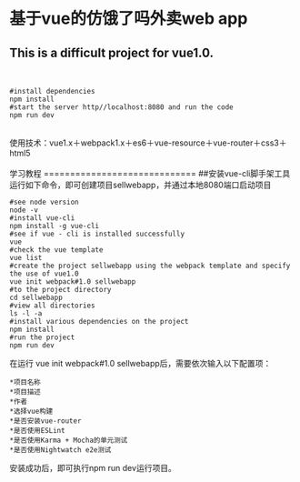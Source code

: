 基于vue的仿饿了吗外卖web app
============================
This is a difficult project for vue1.0.
----------------------------
<br>

```
#install dependencies
npm install
#start the server http//localhost:8080 and run the code
npm run dev
```
<br>
使用技术：vue1.x＋webpack1.x＋es6＋vue-resource＋vue-router＋css3＋html5
<br>
<br>
学习教程
=============================
##安装vue-cli脚手架工具
<br>
运行如下命令，即可创建项目sellwebapp，并通过本地8080端口启动项目
<br>

```
#see node version
node -v
#install vue-cli
npm install -g vue-cli
#see if vue - cli is installed successfully
vue
#check the vue template
vue list
#create the project sellwebapp using the webpack template and specify the use of vue1.0
vue init webpack#1.0 sellwebapp
#to the project directory
cd sellwebapp
#view all directories
ls -l -a
#install various dependencies on the project
npm install
#run the project
npm run dev
```

在运行 vue init webpack#1.0 sellwebapp后，需要依次输入以下配置项：
<br>

```
*项目名称
*项目描述
*作者
*选择vue构建
*是否安装vue-router
*是否使用ESLint
*是否使用Karma + Mocha的单元测试
*是否使用Nightwatch e2e测试
```

安装成功后，即可执行npm run dev运行项目。
